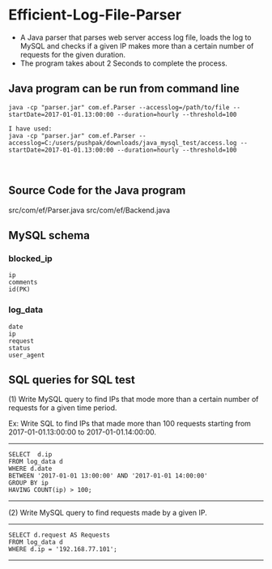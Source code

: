 # Efficient-Log-File-Parser
 - A Java parser that parses web server access log file, loads the log to MySQL and checks if a given IP makes more than a certain number of requests for the given duration.
 - The program takes about 2 Seconds to complete the process.
 
 ## Java program can be run from command line
	
    java -cp "parser.jar" com.ef.Parser --accesslog=/path/to/file --startDate=2017-01-01.13:00:00 --duration=hourly --threshold=100 
    
    I have used:
    java -cp "parser.jar" com.ef.Parser --accesslog=C:/users/pushpak/downloads/java_mysql_test/access.log --startDate=2017-01-01.13:00:00 --duration=hourly --threshold=100
    
## Source Code for the Java program

  src/com/ef/Parser.java
  src/com/ef/Backend.java
  
## MySQL schema 

### blocked_ip
	ip
	comments
	id(PK)
### log_data
	date
	ip
	request
	status
	user_agent
                    
                     
## SQL queries for SQL test

(1) Write MySQL query to find IPs that mode more than a certain number of requests for a given time period.

Ex: Write SQL to find IPs that made more than 100 requests starting from 2017-01-01.13:00:00 to 2017-01-01.14:00:00.

-------------------------------------------

	SELECT  d.ip
	FROM log_data d
	WHERE d.date 
	BETWEEN '2017-01-01 13:00:00' AND '2017-01-01 14:00:00'
	GROUP BY ip
	HAVING COUNT(ip) > 100;

-----------------------------------------


(2) Write MySQL query to find requests made by a given IP.

-----------------------------------------

	SELECT d.request AS Requests
	FROM log_data d
	WHERE d.ip = '192.168.77.101';

----------------------------------------
